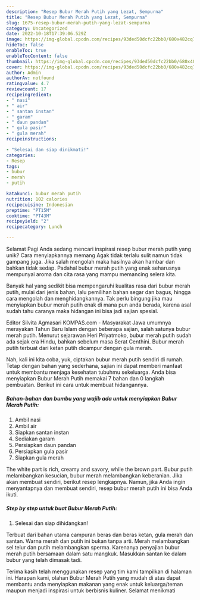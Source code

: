 ```yaml
---
description: "Resep Bubur Merah Putih yang Lezat, Sempurna"
title: "Resep Bubur Merah Putih yang Lezat, Sempurna"
slug: 1675-resep-bubur-merah-putih-yang-lezat-sempurna
category: Uncategorized
date: 2022-10-18T17:39:06.529Z
image: https://img-global.cpcdn.com/recipes/93ded50dcfc22bb0/680x482cq70/bubur-merah-putih-foto-resep-utama.jpg
hideToc: false
enableToc: true
enableTocContent: false
thumbnail: https://img-global.cpcdn.com/recipes/93ded50dcfc22bb0/680x482cq70/bubur-merah-putih-foto-resep-utama.jpg
cover: https://img-global.cpcdn.com/recipes/93ded50dcfc22bb0/680x482cq70/bubur-merah-putih-foto-resep-utama.jpg
author: Admin
authorAv: notfound
ratingvalue: 4.7
reviewcount: 17
recipeingredient:
- " nasi"
- " air"
- " santan instan"
- " garam"
- " daun pandan"
- " gula pasir"
- " gula merah"
recipeinstructions:

- "Selesai dan siap dinikmati!"
categories:
- Resep
tags:
- bubur
- merah
- putih

katakunci: bubur merah putih 
nutrition: 102 calories
recipecuisine: Indonesian
preptime: "PT15M"
cooktime: "PT43M"
recipeyield: "2"
recipecategory: Lunch

---
```



Selamat Pagi Anda sedang mencari inspirasi resep bubur merah putih yang unik? Cara menyiapkannya memang Agak tidak terlalu sulit namun tidak gampang juga. Jika salah mengolah maka hasilnya akan hambar dan bahkan tidak sedap. Padahal bubur merah putih yang enak seharusnya mempunyai aroma dan cita rasa yang mampu memancing selera kita.


Banyak hal yang sedikit bisa mempengaruhi kualitas rasa dari bubur merah putih, mulai dari jenis bahan, lalu pemilihan bahan segar dan bagus, hingga cara mengolah dan menghidangkannya. Tak perlu bingung jika mau menyiapkan bubur merah putih enak di mana pun anda berada, karena asal sudah tahu caranya maka hidangan ini bisa jadi sajian spesial.

Editor Silvita Agmasari KOMPAS.com - Masyarakat Jawa umumnya merayakan Tahun Baru Islam dengan beberapa sajian, salah satunya bubur merah putih. Menurut sejarawan Heri Priyatmoko, bubur merah putih sudah ada sejak era Hindu, bahkan sebelum masa Serat Centhini. Bubur merah putih terbuat dari ketan putih dicampur dengan gula merah.


Nah, kali ini kita coba, yuk, ciptakan bubur merah putih sendiri di rumah. Tetap dengan bahan yang sederhana, sajian ini dapat memberi manfaat untuk membantu menjaga kesehatan tubuhmu sekeluarga. Anda bisa menyiapkan Bubur Merah Putih memakai 7 bahan dan 0 langkah pembuatan. Berikut ini cara untuk membuat hidangannya.

<!--inarticleads1-->

##### Bahan-bahan dan bumbu yang wajib ada untuk menyiapkan Bubur Merah Putih:

1. Ambil  nasi
1. Ambil  air
1. Siapkan  santan instan
1. Sediakan  garam
1. Persiapkan  daun pandan
1. Persiapkan  gula pasir
1. Siapkan  gula merah


The white part is rich, creamy and savory, while the brown part. Bubur putih melambangkan kesucian, bubur merah melambangkan keberanian. Jika akan membuat sendiri, berikut resep lengkapnya. Namun, jika Anda ingin menyantapnya dan membuat sendiri, resep bubur merah putih ini bisa Anda ikuti. 

<!--inarticleads2-->

##### Step by step untuk buat Bubur Merah Putih:


1. Selesai dan siap dihidangkan!

Terbuat dari bahan utama campuran beras dan beras ketan, gula merah dan santan. Warna merah dan putih ini bukan tanpa arti. Merah melambangkan sel telur dan putih melambangkan sperma. Karenanya penyajian bubur merah putih bersamaan dalam satu mangkuk. Masukkan santan ke dalam bubur yang telah dimasak tadi. 

Terima kasih telah menggunakan resep yang tim kami tampilkan di halaman ini. Harapan kami, olahan Bubur Merah Putih yang mudah di atas dapat membantu anda menyiapkan makanan yang enak untuk keluarga/teman maupun menjadi inspirasi untuk berbisnis kuliner. Selamat menikmati
